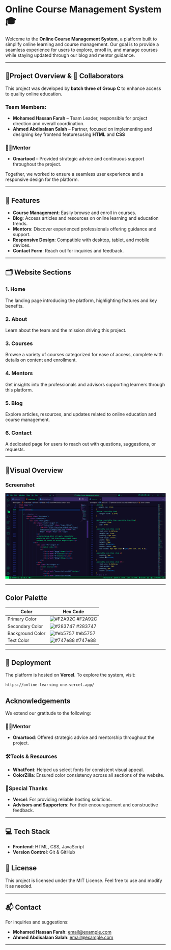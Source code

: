 # Online Course Management System 🎓 
Welcome to the **Online Course Management System**, a platform built to simplify online learning and course management. Our goal is to provide a seamless experience for users to explore, enroll in, and manage courses while staying updated through our blog and mentor guidance.  

---

## 🔎Project Overview & 👥 Collaborators  

This project was developed by **batch three of Group C** to enhance access to quality online education.

### Team Members:  
- **Mohamed Hassan Farah** – Team Leader, responsible for project direction and overall coordination.  
- **Ahmed Abdisalaan Salah** – Partner, focused on implementing and designing key frontend featuresusing **HTML** and **CSS**

### 👨‍💻**Mentor**  
- **Omartood** – Provided strategic advice and continuous support throughout the project.  

Together, we worked to ensure a seamless user experience and a responsive design for the platform.

---

## 🌟 Features  

- **Course Management**: Easily browse and enroll in courses.  
- **Blog**: Access articles and resources on online learning and education trends.  
- **Mentors**: Discover experienced professionals offering guidance and support.  
- **Responsive Design**: Compatible with desktop, tablet, and mobile devices.  
- **Contact Form**: Reach out for inquiries and feedback.  

---

## 🗂️ Website Sections 

### 1. **Home**  
   The landing page introducing the platform, highlighting features and key benefits.  

### 2. **About**  
   Learn about the team and the mission driving this project.  

### 3. **Courses**  
   Browse a variety of courses categorized for ease of access, complete with details on content and enrollment.  

### 4. **Mentors**  
   Get insights into the professionals and advisors supporting learners through this platform.  

### 5. **Blog**  
   Explore articles, resources, and updates related to online education and course management.  

### 6. **Contact**  
   A dedicated page for users to reach out with questions, suggestions, or requests.  

---

## 🔎Visual Overview  

### Screenshot  
![Screenshot](Screenshot%202024-12-07%20161704.png)

---

## Color Palette  

| **Color**        | **Hex Code**                                                      |  
|-------------------|------------------------------------------------------------------|  
| Primary Color     | ![#F2A92C](https://via.placeholder.com/10/F2A92C?text=+) #F2A92C |  
| Secondary Color   | ![#283747](https://via.placeholder.com/10/283747?text=+) #283747 |  
| Background Color  | ![#eb5757](https://via.placeholder.com/10/eb5757?text=+) #eb5757 |  
| Text Color        | ![#747e88](https://via.placeholder.com/10/747e88?text=+) #747e88 |  

---

## 🚀 Deployment  

The platform is hosted on **Vercel**. To explore the system, visit:  

```bash  
https://online-learning-one.vercel.app/  
```  

## Acknowledgements  

We extend our gratitude to the following:
### 👨‍💻**Mentor**  
- **Omartood**: Offered strategic advice and mentorship throughout the project.  

### 🛠️**Tools & Resources**  
- **WhatFont**: Helped us select fonts for consistent visual appeal.  
- **ColorZilla**: Ensured color consistency across all sections of the website.  

### 🙏**Special Thanks**  
- **Vercel**: For providing reliable hosting solutions.  
- **Advisors and Supporters**: For their encouragement and constructive feedback.  

---

## 💻 Tech Stack   

- **Frontend**: HTML, CSS, JavaScript  
- **Version Control**: Git & GitHub

## 📜 License  
This project is licensed under the MIT License. Feel free to use and modify it as needed.  

---

## 📬 Contact  
For inquiries and suggestions:  
- **Mohamed Hassan Farah**: [email@example.com](mailto:Email@example.com)  
- **Ahmed Abdisalaan Salah**: [email@example.com](mailto:eldinshehab87@Gmail.com)  

---  
